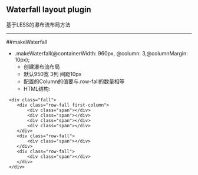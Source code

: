 
 Waterfall layout plugin  
-------------------------
 基于LESS的瀑布流布局方法

--------------------------

##makeWaterfall
* .makeWaterfall(@containerWidth: 960px, @column: 3,@columnMargin: 10px);
	* 创建瀑布流布局
	* 默认950宽 3列 间距10px
	* 配置的Column的值要与.row-fall的数量相等
	* HTML结构:
```
 <div class="fall">
	<div class="row-fall first-column">
		<div class="span"></div>
		<div class="span"></div>
		<div class="span"></div>
		<div class="span"></div>
	</div>
	<div class="row-fall">
		<div class="span"></div>
	</div>
	<div class="row-fall">
		<div class="span"></div>
	</div>
 </div>
```
	